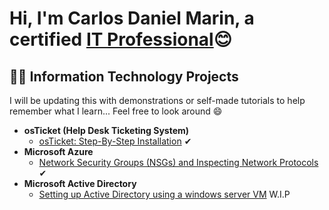 <h1>Hi, I'm Carlos Daniel Marin, a certified <a href="https://www.linkedin.com/in/carlos-marin-05210317a/">IT Professional</a>😊</h1>

<h2>👨‍💻 Information Technology Projects</h2>

I will be updating this with demonstrations or self-made tutorials to help remember what I learn... Feel free to look around 😄

- <b>osTicket (Help Desk Ticketing System)</b>
  - [osTicket: Step-By-Step Installation](https://github.com/CarlosMHEX/osticket-prereqs) ✔
- <b>Microsoft Azure</b>
  - [Network Security Groups (NSGs) and Inspecting Network Protocols](https://github.com/CarlosMHEX/NSGs-Inspecting-Network-Protocols) ✔
- <b>Microsoft Active Directory</b>
  - [Setting up Active Directory using a windows server VM](https://github.com/CarlosMHEX/Placeholder) W.I.P

